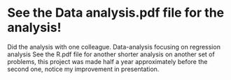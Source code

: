 # See the Data analysis.pdf file for the analysis!
Did the analysis with one colleague.
Data-analysis focusing on regression analysis
See the R.pdf file for another shorter analysis on another set of problems, this project was made half a year approximately before the second one, notice my improvement in presentation.
